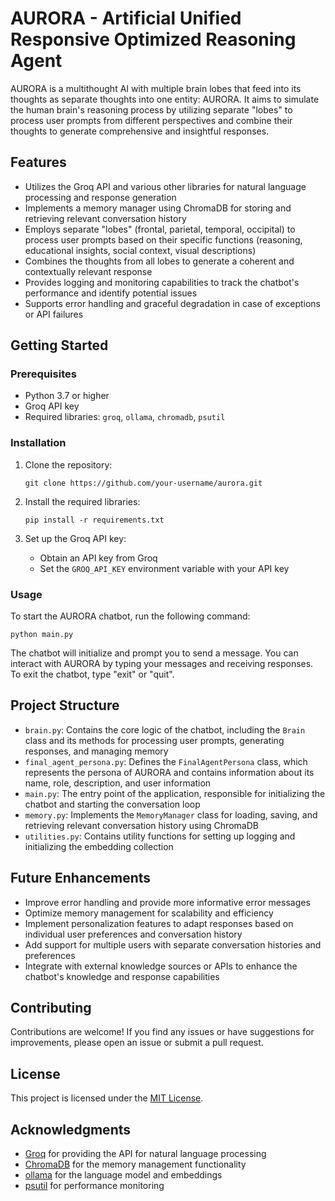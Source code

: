 # AURORA - Artificial Unified Responsive Optimized Reasoning Agent

AURORA is a multithought AI with multiple brain lobes that feed into its thoughts as separate thoughts into one entity: AURORA. It aims to simulate the human brain's reasoning process by utilizing separate "lobes" to process user prompts from different perspectives and combine their thoughts to generate comprehensive and insightful responses.

## Features

- Utilizes the Groq API and various other libraries for natural language processing and response generation
- Implements a memory manager using ChromaDB for storing and retrieving relevant conversation history
- Employs separate "lobes" (frontal, parietal, temporal, occipital) to process user prompts based on their specific functions (reasoning, educational insights, social context, visual descriptions)
- Combines the thoughts from all lobes to generate a coherent and contextually relevant response
- Provides logging and monitoring capabilities to track the chatbot's performance and identify potential issues
- Supports error handling and graceful degradation in case of exceptions or API failures

## Getting Started

### Prerequisites

- Python 3.7 or higher
- Groq API key
- Required libraries: `groq`, `ollama`, `chromadb`, `psutil`

### Installation

1. Clone the repository:
   ```
   git clone https://github.com/your-username/aurora.git
   ```

2. Install the required libraries:
   ```
   pip install -r requirements.txt
   ```

3. Set up the Groq API key:
   - Obtain an API key from Groq
   - Set the `GROQ_API_KEY` environment variable with your API key

### Usage

To start the AURORA chatbot, run the following command:
```
python main.py
```

The chatbot will initialize and prompt you to send a message. You can interact with AURORA by typing your messages and receiving responses. To exit the chatbot, type "exit" or "quit".

## Project Structure

- `brain.py`: Contains the core logic of the chatbot, including the `Brain` class and its methods for processing user prompts, generating responses, and managing memory
- `final_agent_persona.py`: Defines the `FinalAgentPersona` class, which represents the persona of AURORA and contains information about its name, role, description, and user information
- `main.py`: The entry point of the application, responsible for initializing the chatbot and starting the conversation loop
- `memory.py`: Implements the `MemoryManager` class for loading, saving, and retrieving relevant conversation history using ChromaDB
- `utilities.py`: Contains utility functions for setting up logging and initializing the embedding collection

## Future Enhancements

- Improve error handling and provide more informative error messages
- Optimize memory management for scalability and efficiency
- Implement personalization features to adapt responses based on individual user preferences and conversation history
- Add support for multiple users with separate conversation histories and preferences
- Integrate with external knowledge sources or APIs to enhance the chatbot's knowledge and response capabilities

## Contributing

Contributions are welcome! If you find any issues or have suggestions for improvements, please open an issue or submit a pull request.

## License

This project is licensed under the [MIT License](LICENSE).

## Acknowledgments

- [Groq](https://groq.com/) for providing the API for natural language processing
- [ChromaDB](https://www.trychroma.com/) for the memory management functionality
- [ollama](https://github.com/hazyresearch/ollama) for the language model and embeddings
- [psutil](https://github.com/giampaolo/psutil) for performance monitoring
